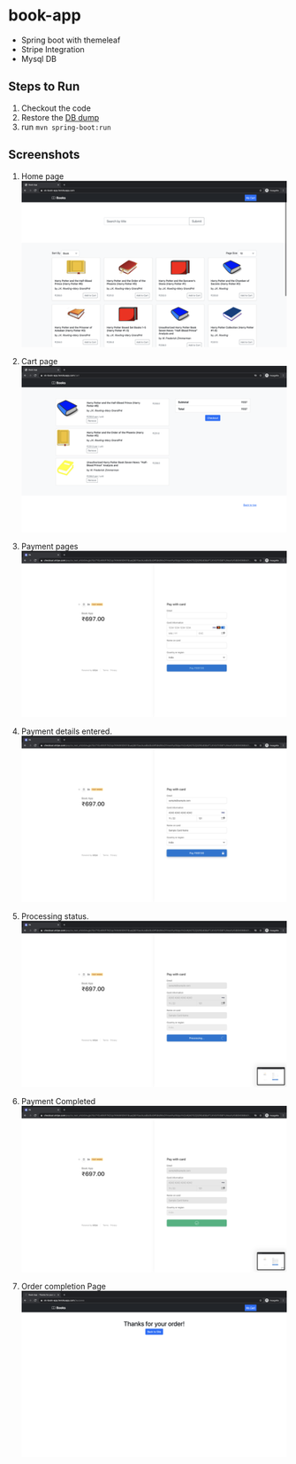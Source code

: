 # book-app

- Spring boot with themeleaf 
- Stripe Integration
- Mysql DB


## Steps to Run

1. Checkout the code
2. Restore the [DB dump](db-schema-backup.sql)
3. run `mvn spring-boot:run`

## Screenshots

1. Home page
![Home page](screenshots/page-1.png)

2. Cart page
![Cart page](screenshots/page-2.png)

3. Payment pages
![Payment page 1](screenshots/page-3.png)

4. Payment details entered.
![Payment page 2](screenshots/page-4.png)

5. Processing status.
![Payment page 3](screenshots/page-5.png)

6. Payment Completed
![Home page](screenshots/page-6.png)

7. Order completion Page 
![Home page](screenshots/page-7.png)


